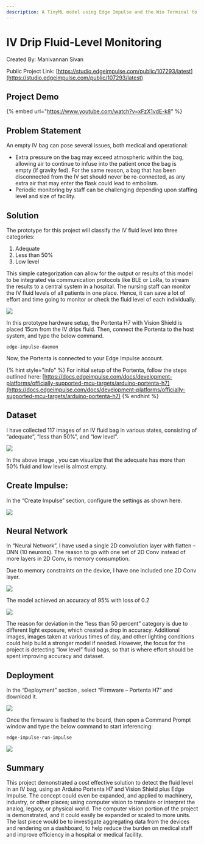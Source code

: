 ```yaml
---
description: A TinyML model using Edge Impulse and the Wio Terminal to predict faulty lithium ion cells in a BMS pack.
---
```


# IV Drip Fluid-Level Monitoring 

Created By:
Manivannan Sivan 

Public Project Link:
[https://studio.edgeimpulse.com/public/107293/latest](https://studio.edgeimpulse.com/public/107293/latest)

## Project Demo

{% embed url="https://www.youtube.com/watch?v=xFzX1vdE-k8" %}

## Problem Statement

An empty IV bag can pose several issues, both medical and operational:

 - Extra pressure on the bag may exceed atmospheric within the bag, allowing air to continue to infuse into the patient once the bag is empty (if gravity fed). For the same reason, a bag that has been disconnected from the IV set should never be re-connected, as any extra air that may enter the flask could lead to embolism.
 - Periodic monitoring by staff can be challenging depending upon staffing level and size of facility.
 
## Solution

The prototype for this project will classify the IV fluid level into three categories:

1. Adequate
2. Less than 50%
3. Low level

This simple categorization can allow for the output or results of this model to be integrated via communication protocols like BLE or LoRa, to stream the results to a central system in a hospital. The nursing staff can monitor the IV fluid levels of all patients in one place. Hence, it can save a lot of effort and time going to monitor or check the fluid level of each individually.

![](.gitbook/assets/iv-drip/intro.jpg)

In this prototype hardware setup, the Portenta H7 with Vision Shield is placed 15cm from the IV drips fluid.  Then, connect the Portenta to the host system, and type the below command.

`edge-impulse-daemon`

Now, the Portenta is connected to your Edge Impulse account.

{% hint style="info" %}
For initial setup of the Portenta, follow the steps outlined here: [https://docs.edgeimpulse.com/docs/development-platforms/officially-supported-mcu-targets/arduino-portenta-h7](https://docs.edgeimpulse.com/docs/development-platforms/officially-supported-mcu-targets/arduino-portenta-h7)
{% endhint %}

## Dataset

I have collected 117 images of an IV fluid bag in various states, consisting of “adequate”, “less than 50%”, and “low level”.

![](.gitbook/assets/iv-drip/data-collection.jpg)

In the above image , you can visualize that the adequate has more than 50% fluid and low level is almost empty.

## Create Impulse:

In the “Create Impulse” section, configure the settings as shown here.

![](.gitbook/assets/iv-drip/impulse.jpg)

## Neural Network

In “Neural Network”, I have used a single 2D convolution layer with flatten – DNN (10 neurons). The reason to go with one set of 2D Conv instead of more layers in 2D Conv, is memory consumption. 

Due to memory constraints on the device, I have one included one 2D Conv layer.

![](.gitbook/assets/iv-drip/neural-network.jpg)

The model achieved an accuracy of 95% with loss of 0.2

![](.gitbook/assets/iv-drip/accuracy.jpg)

The reason for deviation in the “less than 50 percent” category is due to different light exposure, which created a drop in accuracy. Additional images, images taken at various times of day, and other lighting conditions could help build a stronger model if needed.  However, the focus for the project is detecting “low level” fluid bags, so that is where effort should be spent improving accuracy and dataset.

## Deployment

In the “Deployment” section , select “Firmware – Portenta H7” and download it.

![](.gitbook/assets/iv-drip/deployment.jpg)

Once the firmware is flashed to the board, then open a Command Prompt window and type the below command to start inferencing:

```
edge-impulse-run-impulse
```

![](.gitbook/assets/iv-drip/inferencing.jpg)

## Summary

This project demonstrated a cost effective solution to detect the fluid level in an IV bag, using an Arduino Portenta H7 and Vision Shield plus Edge Impulse.  The concept could even be expanded, and applied to machinery, industry, or other places; using computer vision to translate or interpret the analog, legacy, or physical world.  The computer vision portion of the project is demonstrated, and it could easily be expanded or scaled to more units.  The last piece would be to investigate aggregating data from the devices and rendering on a dashboard, to help reduce the burden on medical staff and improve efficiency in a hospital or medical facility.


